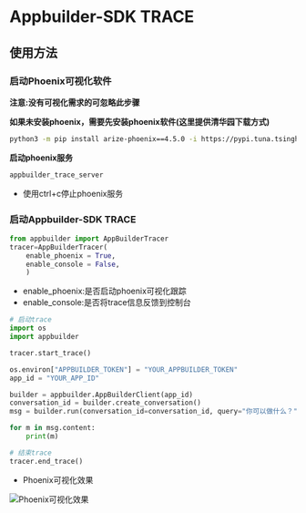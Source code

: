 # Appbuilder-SDK TRACE 

## 使用方法

### 启动Phoenix可视化软件

**注意:没有可视化需求的可忽略此步骤**

**如果未安装phoenix，需要先安装phoenix软件(这里提供清华园下载方式)** 

```bash
python3 -m pip install arize-phoenix==4.5.0 -i https://pypi.tuna.tsinghua.edu.cn/simple
```

**启动phoenix服务**

```bash
appbuilder_trace_server
```

- 使用ctrl+c停止phoenix服务

### 启动Appbuilder-SDK TRACE

```python
from appbuilder import AppBuilderTracer
tracer=AppBuilderTracer(
    enable_phoenix = True,
    enable_console = False,
    )
```

- enable_phoenix:是否启动phoenix可视化跟踪
- enable_console:是否将trace信息反馈到控制台

```python
# 启动trace 
import os
import appbuilder

tracer.start_trace()

os.environ["APPBUILDER_TOKEN"] = "YOUR_APPBUILDER_TOKEN"
app_id = "YOUR_APP_ID"

builder = appbuilder.AppBuilderClient(app_id)
conversation_id = builder.create_conversation()
msg = builder.run(conversation_id=conversation_id, query="你可以做什么？",stream=True)

for m in msg.content:
    print(m)

# 结束trace
tracer.end_trace()
```

- Phoenix可视化效果

![Phoenix可视化效果](https://bj.bcebos.com/v1/appbuilder-sdk-components/Phoenix%E5%8F%AF%E8%A7%86%E5%8C%96%E7%95%8C%E9%9D%A2%EF%BC%883%EF%BC%89.png?authorization=bce-auth-v1%2FALTAKGa8m4qCUasgoljdEDAzLm%2F2024-07-22T04%3A40%3A02Z%2F-1%2Fhost%2F07d2cbfb7dca01972b0f8521418669745ef6987c667747e8cedf0102caa27182)